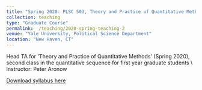 ```yaml
---
title: "Spring 2020: PLSC 503, Theory and Practice of Quantitative Methods"
collection: teaching
type: "Graduate Course"
permalink:  /teaching/2020-spring-teaching-2
venue: "Yale University, Political Science Department"
location: "New Haven, CT"
---
```


Head TA for 'Theory and Practice of Quantitative Methods' (Spring 2020), second class in the quantitative sequence for first year graduate students \\ 
Instructor: Peter Aronow




[Download syllabus here](http://adelevoye/files/PL503-syllabus-2020.pdf)

